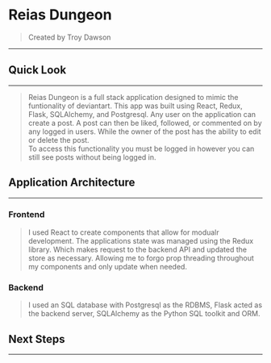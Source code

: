 # Reias Dungeon
> Created by Troy Dawson 
-----------------
## Quick Look
------------------
> Reias Dungeon is a full stack application designed to mimic the funtionality of deviantart. This app was built using React, Redux, Flask, SQLAlchemy, and Postgresql.
> Any user on the application can create a post. A post can then be liked, followed, or commented on by any logged in users. While the owner of the post has the ability to edit or delete the post.  
> To access this functionality you must be logged in however you can still see posts without being logged in. 

## Application Architecture
----------------------------
### Frontend
> I used React to create components that allow for modualr development. The applications state was managed using the Redux library. Which makes request to the backend API and updated the store as necessary. Allowing me to forgo prop threading throughout my components and only update when needed. 

### Backend 
> I used an SQL database with Postgresql as the RDBMS, Flask acted as the backend server, SQLAlchemy as the Python SQL toolkit and ORM.

## Next Steps 
-------------------------
